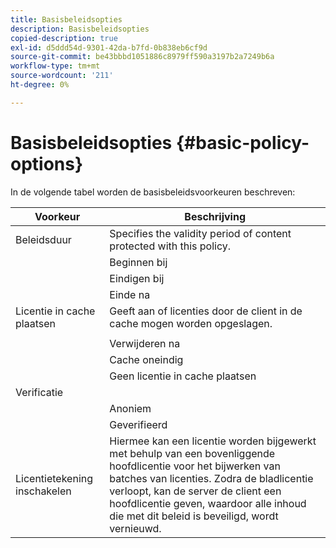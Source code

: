 ```yaml
---
title: Basisbeleidsopties
description: Basisbeleidsopties
copied-description: true
exl-id: d5ddd54d-9301-42da-b7fd-0b838eb6cf9d
source-git-commit: be43bbbd1051886c8979ff590a3197b2a7249b6a
workflow-type: tm+mt
source-wordcount: '211'
ht-degree: 0%

---
```


# Basisbeleidsopties {#basic-policy-options}

In de volgende tabel worden de basisbeleidsvoorkeuren beschreven:

| Voorkeur | Beschrijving |
|---|---|
| Beleidsduur | Specifies the validity period of content protected with this policy. |
|  | Beginnen bij | De certificaten mogen pas op deze datum/tijd worden gebruikt. |
|  | Eindigen bij | De certificaten kunnen na deze datum/tijd niet meer worden gebruikt. |
|  | Einde na | Hier geeft u op hoe lang een licentie geldig is (in minuten), te beginnen bij het verpakken. |
| Licentie in cache plaatsen | Geeft aan of licenties door de client in de cache mogen worden opgeslagen. |
|  |  | De certificaten kunnen na deze datum/tijd niet meer worden gebruikt. |
|  | Verwijderen na | Hier geeft u op hoe lang een licentie geldig is (in minuten), te beginnen bij het tijdstip waarop de licentie door de licentieserver wordt uitgegeven. |
|  | Cache oneindig | De licentie kan voor onbepaalde tijd in het cachegeheugen worden opgeslagen op de client. |
|  | Geen licentie in cache plaatsen | De licentie wordt mogelijk niet in de cache opgeslagen door de client. Elke keer dat de gebruiker de inhoud afspeelt, moet een nieuwe licentie van de server worden verkregen. |
| Verificatie |  |
|  | Anoniem | Er is geen verificatie vereist om de inhoud weer te geven. |
|  | Geverifieerd | Gebruikersnaam/wachtwoord is vereist. |
| Licentietekening inschakelen | Hiermee kan een licentie worden bijgewerkt met behulp van een bovenliggende hoofdlicentie voor het bijwerken van batches van licenties. Zodra de bladlicentie verloopt, kan de server de client een hoofdlicentie geven, waardoor alle inhoud die met dit beleid is beveiligd, wordt vernieuwd. |
